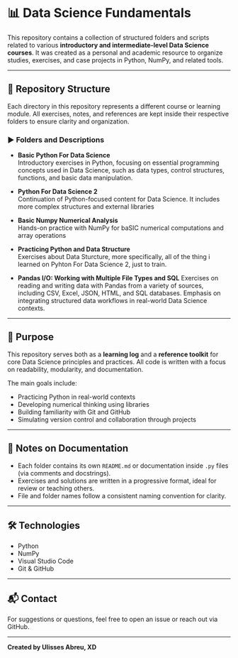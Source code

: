 # 📊 Data Science Fundamentals

This repository contains a collection of structured folders and scripts related to various **introductory and intermediate-level Data Science courses**. 
It was created as a personal and academic resource to organize studies, exercises, and case projects in Python, NumPy, and related tools.

---

## 📁 Repository Structure

Each directory in this repository represents a different course or learning module. 
All exercises, notes, and references are kept inside their respective folders to ensure clarity and organization.

### ▶️ Folders and Descriptions

- **Basic Python For Data Science**  
  Introductory exercises in Python, focusing on essential programming concepts used in Data Science, such as data types, control structures, functions, and basic data manipulation.

- **Python For Data Science 2**  
  Continuation of Python-focused content for Data Science. It includes more complex structures and external libraries

- **Basic Numpy Numerical Analysis**  
  Hands-on practice with NumPy for baSIC numerical computations and array operations
  
- **Practicing Python and Data Structure**  
  Exercises about Data Sturcture, more specifically, all of the thing i learned on Pyhton For Data Science 2, just to train.

- **Pandas I/O: Working with Multiple File Types and SQL** 
  Exercises on reading and writing data with Pandas from a variety of sources, including CSV, Excel, JSON, HTML, and SQL databases. Emphasis on integrating structured data workflows in real-world Data Science contexts.

---

## 🧠 Purpose

This repository serves both as a **learning log** and a **reference toolkit** for core Data Science principles and practices. All code is written with a focus on readability, modularity, and documentation.

The main goals include:

- Practicing Python in real-world contexts
- Developing numerical thinking using libraries
- Building familiarity with Git and GitHub
- Simulating version control and collaboration through projects

---

## 📌 Notes on Documentation

- Each folder contains its own `README.md` or documentation inside `.py` files (via comments and docstrings).
- Exercises and solutions are written in a progressive format, ideal for review or teaching others.
- File and folder names follow a consistent naming convention for clarity.

---

## 🛠️ Technologies

- Python
- NumPy
- Visual Studio Code
- Git & GitHub

---

## 📬 Contact

For suggestions or questions, feel free to open an issue or reach out via GitHub.

---

**Created by Ulisses Abreu, XD**
